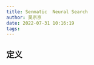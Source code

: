 ```yaml
---
title: Senmatic  Neural Search 
author: 吴京京
date: 2022-07-31 10:16:19
tags:
---
```




<!-- more -->

## 定义

